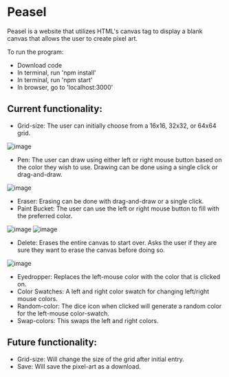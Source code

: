 # Peasel

Peasel is a website that utilizes HTML's canvas tag to display a blank canvas that allows the user to create pixel art. 

To run the program:
* Download code
* In terminal, run 'npm install'
* In terminal, run 'npm start'
* In browser, go to 'localhost:3000'

## Current functionality:

* Grid-size: The user can initially choose from a 16x16, 32x32, or 64x64 grid.
  
![image](https://github.com/s-egge/peasel/assets/102624422/298b1fec-ddc2-46be-82f2-c1049e626178)

* Pen: The user can draw using either left or right mouse button based on the color they wish to use. Drawing can be done using a single click or drag-and-draw.

![image](https://github.com/s-egge/peasel/assets/102624422/4d24aee6-d83b-46e1-a777-7b87c4161b6a)

* Eraser: Erasing can be done with drag-and-draw or a single click.
* Paint Bucket: The user can use the left or right mouse button to fill with the preferred color.
  
![image](https://github.com/s-egge/peasel/assets/102624422/acd5effc-08f2-401e-915c-bb98b11d3c96)
![image](https://github.com/s-egge/peasel/assets/102624422/56c3eec7-9aa4-4efb-948f-9b892c248fe7)

* Delete: Erases the entire canvas to start over. Asks the user if they are sure they want to erase the canvas before doing so.

![image](https://github.com/s-egge/peasel/assets/102624422/396e41cf-8c6f-4446-88d8-ab04cfce9e1b)

* Eyedropper: Replaces the left-mouse color with the color that is clicked on.
* Color Swatches: A left and right color swatch for changing left/right mouse colors.
* Random-color: The dice icon when clicked will generate a random color for the left-mouse color-swatch.
* Swap-colors: This swaps the left and right colors.

## Future functionality:

* Grid-size: Will change the size of the grid after initial entry.
* Save: Will save the pixel-art as a download.


